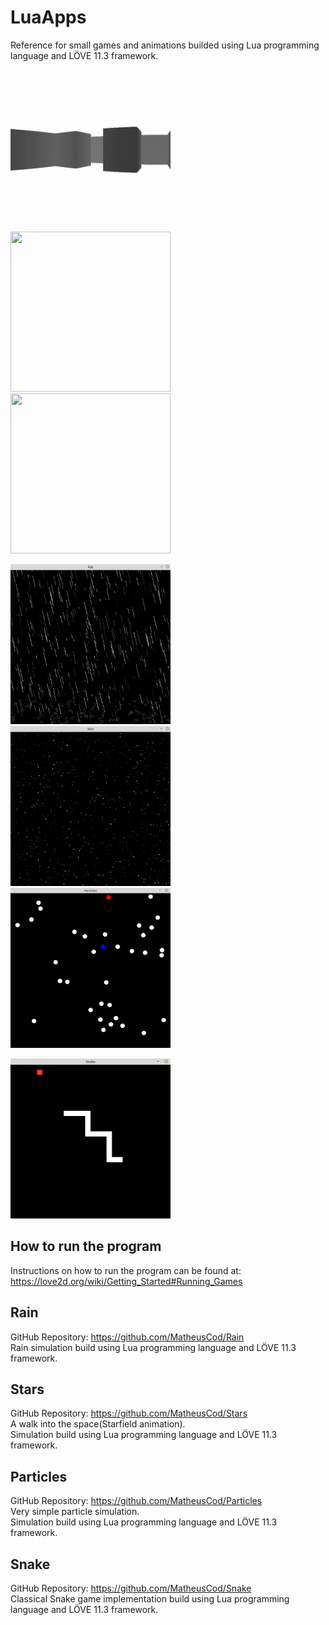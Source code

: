 # LuaApps
Reference for small games and animations builded using Lua programming language and LÖVE 11.3 framework.

<p>
  <img src="https://github.com/MatheusCod/LuaApps/blob/master/images/ray_casting_3D_preview.gif" width="256" height="256">
  <img src="https://github.com/MatheusCod/LuaApps/blob/master/images/ray_casting_2D_1_preview.gif" width="256" height="256">
  <img src="https://github.com/MatheusCod/LuaApps/blob/master/images/ray_casting_2D_2_preview.gif" width="256" height="256">
</p>
<p>
  <img src="https://github.com/MatheusCod/LuaApps/blob/master/images/rain_screenshot.png" width="256" height="256">
  <img src="https://github.com/MatheusCod/LuaApps/blob/master/images/stars_screenshot.png" width="256" height="256">
  <img src="https://github.com/MatheusCod/LuaApps/blob/master/images/particles_screenshot.png" width="256" height="256">
</p>
<p>
  <img src="https://github.com/MatheusCod/LuaApps/blob/master/images/snake_screenshot.png" width="256" height="256">
</p>

## How to run the program
Instructions on how to run the program can be found at: https://love2d.org/wiki/Getting_Started#Running_Games

## Rain
GitHub Repository: https://github.com/MatheusCod/Rain <br>
Rain simulation build using Lua programming language and LÖVE 11.3 framework.

## Stars
GitHub Repository: https://github.com/MatheusCod/Stars <br>
A walk into the space(Starfield animation). <br>
Simulation build using Lua programming language and LÖVE 11.3 framework.

## Particles
GitHub Repository: https://github.com/MatheusCod/Particles <br>
Very simple particle simulation. <br>
Simulation build using Lua programming language and LÖVE 11.3 framework.

## Snake
GitHub Repository: https://github.com/MatheusCod/Snake <br>
Classical Snake game implementation build using Lua programming language and LÖVE 11.3 framework.
